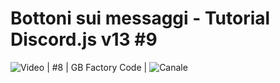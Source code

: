 # Bottoni sui messaggi - Tutorial Discord.js v13 #9

![Video](https://youtu.be/buWkotj5Nmo) | #8 |  GB Factory Code | ![Canale](https://www.youtube.com/channel/UCO8qGdzY_vZuBzri8bC7dOQ)